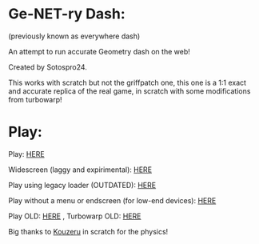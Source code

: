 # Ge-NET-ry Dash:
(previously known as everywhere dash)

An attempt to run accurate Geometry dash on the web! 

Created by Sotospro24.

This works with scratch but not the griffpatch one, this one is a 1:1 exact and accurate replica of the real game, in scratch with some modifications from turbowarp!

# Play:

Play: [HERE](https://genetrydash.github.io)

Widescreen (laggy and expirimental): [HERE](https://genetrydash.github.io/wide/index.html)

Play using legacy loader (OUTDATED): [HERE](https://genetrydash.github.io/Legacy/index.html)

Play without a menu or endscreen (for low-end devices): [HERE](https://genetrydash.github.io/nomenu/index.html)

Play OLD: [HERE](https://genetrydash.github.io/OLD/index.html) , Turbowarp OLD: [HERE](https://genetrydash.github.io/OLD/index1.html)

Big thanks to [Kouzeru](https://scratch.mit.edu/users/Kouzeru/) in scratch for the physics!

